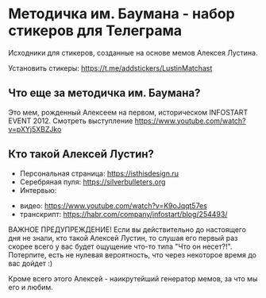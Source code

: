 # Методичка им. Баумана - набор стикеров для Телеграма 

Исходники для стикеров, созданные на основе мемов Алексея Лустина.

Установить стикеры: https://t.me/addstickers/LustinMatchast

## Что еще за методичка им. Баумана? 

Это мем, рожденный Алексеем на первом, историческом INFOSTART EVENT 2012. 
Смотреть выступление https://www.youtube.com/watch?v=pXYj5XBZJko

## Кто такой Алексей Лустин?

* Персональная страница: https://isthisdesign.ru
* Серебряная пуля: https://silverbulleters.org
* Интервью: 
- видео: https://www.youtube.com/watch?v=K9oJqqt57es
- транскрипт: https://habr.com/company/infostart/blog/254493/

ВАЖНОЕ ПРЕДУПРЕЖДЕНИЕ! Если вы действительно до настоящего дня не знали, кто такой Алексей Лустин, то слушая его первый раз скорее всего у вас будет ощущение что-то типа "Что он несет?!". Потерпите, есть не нулевая вероятность, что через некоторое время до вас дойдет :)

Кроме всего этого Алексей - наикрутейший генератор мемов, за что мы его и любим.

